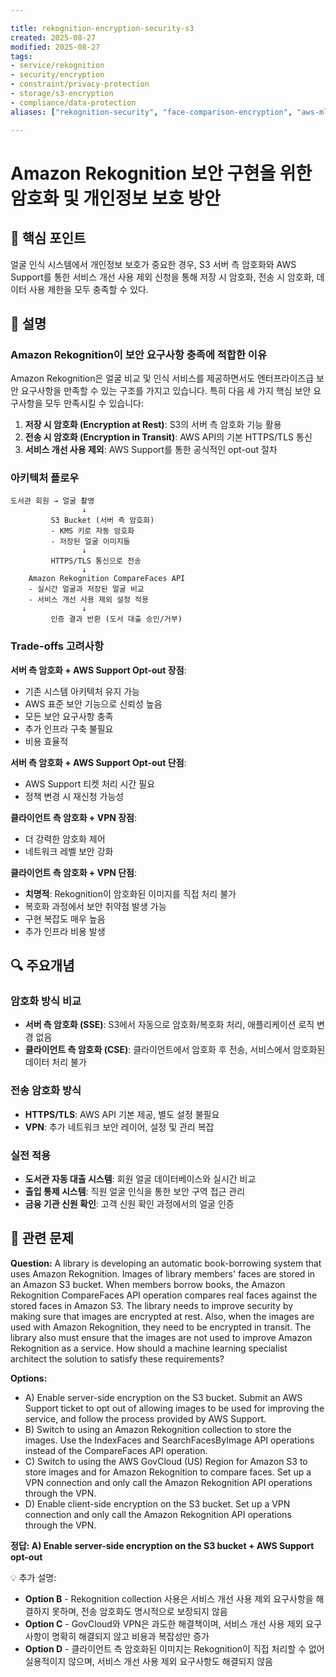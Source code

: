 ```yaml
---

title: rekognition-encryption-security-s3
created: 2025-08-27
modified: 2025-08-27
tags:
- service/rekognition
- security/encryption
- constraint/privacy-protection
- storage/s3-encryption
- compliance/data-protection
aliases: ["rekognition-security", "face-comparison-encryption", "aws-ml-privacy"]

---
```


# Amazon Rekognition 보안 구현을 위한 암호화 및 개인정보 보호 방안

## 🎯 핵심 포인트

얼굴 인식 시스템에서 개인정보 보호가 중요한 경우, S3 서버 측 암호화와 AWS Support를 통한 서비스 개선 사용 제외 신청을 통해 저장 시 암호화, 전송 시 암호화, 데이터 사용 제한을 모두 충족할 수 있다.

## 📝 설명

### Amazon Rekognition이 보안 요구사항 충족에 적합한 이유

Amazon Rekognition은 얼굴 비교 및 인식 서비스를 제공하면서도 엔터프라이즈급 보안 요구사항을 만족할 수 있는 구조를 가지고 있습니다. 특히 다음 세 가지 핵심 보안 요구사항을 모두 만족시킬 수 있습니다:

1. **저장 시 암호화 (Encryption at Rest)**: S3의 서버 측 암호화 기능 활용
2. **전송 시 암호화 (Encryption in Transit)**: AWS API의 기본 HTTPS/TLS 통신
3. **서비스 개선 사용 제외**: AWS Support를 통한 공식적인 opt-out 절차

### 아키텍처 플로우

```
도서관 회원 → 얼굴 촬영
                ↓
         S3 Bucket (서버 측 암호화)
         - KMS 키로 자동 암호화
         - 저장된 얼굴 이미지들
                ↓
         HTTPS/TLS 통신으로 전송
                ↓
    Amazon Rekognition CompareFaces API
    - 실시간 얼굴과 저장된 얼굴 비교
    - 서비스 개선 사용 제외 설정 적용
                ↓
         인증 결과 반환 (도서 대출 승인/거부)
```

### Trade-offs 고려사항

**서버 측 암호화 + AWS Support Opt-out 장점**:
- 기존 시스템 아키텍처 유지 가능
- AWS 표준 보안 기능으로 신뢰성 높음
- 모든 보안 요구사항 충족
- 추가 인프라 구축 불필요
- 비용 효율적

**서버 측 암호화 + AWS Support Opt-out 단점**:
- AWS Support 티켓 처리 시간 필요
- 정책 변경 시 재신청 가능성

**클라이언트 측 암호화 + VPN 장점**:
- 더 강력한 암호화 제어
- 네트워크 레벨 보안 강화

**클라이언트 측 암호화 + VPN 단점**:
- **치명적**: Rekognition이 암호화된 이미지를 직접 처리 불가
- 복호화 과정에서 보안 취약점 발생 가능
- 구현 복잡도 매우 높음
- 추가 인프라 비용 발생

## 🔍 주요개념

### 암호화 방식 비교

- **서버 측 암호화 (SSE)**: S3에서 자동으로 암호화/복호화 처리, 애플리케이션 로직 변경 없음
- **클라이언트 측 암호화 (CSE)**: 클라이언트에서 암호화 후 전송, 서비스에서 암호화된 데이터 처리 불가

### 전송 암호화 방식

- **HTTPS/TLS**: AWS API 기본 제공, 별도 설정 불필요
- **VPN**: 추가 네트워크 보안 레이어, 설정 및 관리 복잡

### 실전 적용

- **도서관 자동 대출 시스템**: 회원 얼굴 데이터베이스와 실시간 비교
- **출입 통제 시스템**: 직원 얼굴 인식을 통한 보안 구역 접근 관리
- **금융 기관 신원 확인**: 고객 신원 확인 과정에서의 얼굴 인증

## 📝 관련 문제

**Question:** A library is developing an automatic book-borrowing system that uses Amazon Rekognition. Images of library members' faces are stored in an Amazon S3 bucket. When members borrow books, the Amazon Rekognition CompareFaces API operation compares real faces against the stored faces in Amazon S3. The library needs to improve security by making sure that images are encrypted at rest. Also, when the images are used with Amazon Rekognition, they need to be encrypted in transit. The library also must ensure that the images are not used to improve Amazon Rekognition as a service. How should a machine learning specialist architect the solution to satisfy these requirements?

**Options:**

- A) Enable server-side encryption on the S3 bucket. Submit an AWS Support ticket to opt out of allowing images to be used for improving the service, and follow the process provided by AWS Support.
- B) Switch to using an Amazon Rekognition collection to store the images. Use the IndexFaces and SearchFacesByImage API operations instead of the CompareFaces API operation.
- C) Switch to using the AWS GovCloud (US) Region for Amazon S3 to store images and for Amazon Rekognition to compare faces. Set up a VPN connection and only call the Amazon Rekognition API operations through the VPN.
- D) Enable client-side encryption on the S3 bucket. Set up a VPN connection and only call the Amazon Rekognition API operations through the VPN.

**정답: A) Enable server-side encryption on the S3 bucket + AWS Support opt-out**

💡 추가 설명:

- **Option B** - Rekognition collection 사용은 서비스 개선 사용 제외 요구사항을 해결하지 못하며, 전송 암호화도 명시적으로 보장되지 않음
- **Option C** - GovCloud와 VPN은 과도한 해결책이며, 서비스 개선 사용 제외 요구사항이 명확히 해결되지 않고 비용과 복잡성만 증가
- **Option D** - 클라이언트 측 암호화된 이미지는 Rekognition이 직접 처리할 수 없어 실용적이지 않으며, 서비스 개선 사용 제외 요구사항도 해결되지 않음